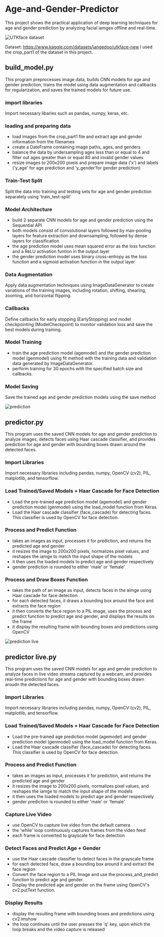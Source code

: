 # Age-and-Gender-Predictor
This project shows the practical application of deep learning techniques for age and gender prediction by analyzing facial iamges offline and real-time.

![UTKface dataset](https://github.com/ikteng/Age-and-Gender-Predictor/blob/aea2f51ddd94cc3d3abf2e661136da0e00d76730/media/Screenshot%202024-05-21%20113638.png)

Dataset: https://www.kaggle.com/datasets/jangedoo/utkface-new
I used the crop_part1 of the dataset in this project.

## build_model.py
This program preprocesses image data, builds CNN models for age and gender prediction, trains the model using data augmentation and callbacks for regularization, and saves the trained models for future use.

### import libraries
Import necessary libaries such as pandas, numpy, keras, etc.

### loading and preparing data
- load images from the crop_part1 file and extract age and gender information from the filenames
- create a DateFrame containing image paths, ages, and genders
- balance the data by undersampling ages less than or equal to 4 and filter out ages greater than or equal 80 and invalid gender values
- resize images to 200x200 pixels and prepare image data ('x') and labels ('y_age' for age prediction and 'y_gender'for gender prediction)

### Train-Test Split
Split the data into training and testing sets for age and gender prediction separately using 'train_test-split'

### Model Architecture
- build 2 separate CNN models for age and gender prediction using the Sequential API
- both models consist of convolutional layers followed by max-pooling layers for feature extraction and downsampling, followed by dense layers for classification
- the age prediction model uses mean squared error as the loss function and a ReLU activation funtion in the output layer
- the gender prediction model uses binary cross-entropy as the loss function and a sigmoid activation function in the output layer

### Data Augmentation
Apply data augmentation techniques using ImageDataGenerator to create variations of the training images, including rotation, shifting, shearing, zooming, and horizontal flipping.

### Callbacks
Define callbacks for early stopping (EarlyStopping) and model checkpointing (ModelCheckpoint) to monitor validation loss and save the best models during training.

### Model Training
- train the age prediction model (agemodel) and the gender prediction model (genmodel) using fit method with the training data and validation data generated by ImageDataGenerator.
- perform training for 30 epochs with the specified batch size and callbacks.

### Model Saving
Save the trained age and gender prediction models using the save method

![prediction](https://github.com/ikteng/Age-and-Gender-Predictor/blob/aea2f51ddd94cc3d3abf2e661136da0e00d76730/media/Screenshot%202024-05-21%20114127.png)

## predictor.py
This program uses the saved CNN models for age and gender prediction to analyze images, detects faces using Haar cascade classifier, and provides prediction for age and gender with bounding boxes drawn around the detected faces.

### Import Libraries
Import necessary libraries including pandas, numpy, OpenCV (cv2), PIL, matplotlib, and tensorflow.

### Load Trained/Saved Models + Haar Cascade for Face Detection
- Load the pre-trained age prediction model (agemodel) and gender prediction model (genmodel) using the load_model function from Keras.
- Load the Haar cascade classifier (face_cascade) for detecting faces. This classifier is used by OpenCV for face detection.

### Process and Predict Function
- takes an images as input, processes it for prediction, and returns the predicted age and gender
- it resizes the image to 200x200 pixels, normalizes pixel values, and reshapes the iamge to match the input shape of the models
- it then uses the loaded models to predict age and gender respectively
- gender prediction is rounded to either 'male' or 'female'

### Process and Draw Boxes Function
- takes the path of an image as input, detects faces in the aimge using Haar cascade for face detection
- for each detected faces, it draws a bounding box around the face and extracts the face region
- it then converts the face region to a PIL image, uses the process and predict function to predict age and gender, and displays the results on the frame
- it display the resulting frame with bounding boxes and predictions using OpenCV

![prediction live](https://github.com/ikteng/Age-and-Gender-Predictor/blob/98a381e5f563433cbca9f8ebfd9e80f8762cc625/media/Screenshot%202024-05-21%20114544.png)

## predictor live.py
This program uses the saved CNN models for age and gender prediction to analyze faces in live video streams captured by a webcam, and provides real-time predictions for age and gender with bounding boxes drawn aroudn the detected faces.

### Import Libraries
Import necessary libraries including pandas, numpy, OpenCV (cv2), PIL, matplotlib, and tensorflow.

### Load Trained/Saved Models + Haar Cascade for Face Detection
- Load the pre-trained age prediction model (agemodel) and gender prediction model (genmodel) using the load_model function from Keras.
- Load the Haar cascade classifier (face_cascade) for detecting faces. This classifier is used by OpenCV for face detection.

### Process and Predict Function
- takes an images as input, processes it for prediction, and returns the predicted age and gender
- it resizes the image to 200x200 pixels, normalizes pixel values, and reshapes the iamge to match the input shape of the models
- it then uses the loaded models to predict age and gender respectively
- gender prediction is rounded to either 'male' or 'female'

### Capture Live Video
- use OpenCV to capture live video from the default camera
- the 'while' loop continuously captures frames from the video feed
- each frame is converted to grayscale for face detection

### Detect Faces and Predict Age + Gender
- use the Haar cascade classifier to detect faces in the grayscale frame
- for each detected face, draw a bounding box around it and extract the face region
- Convert the face region to a PIL Image and use the process_and_predict function to predict age and gender.
- Display the predicted age and gender on the frame using OpenCV's cv2.putText function.

### Display Results
- display the resulting frame with bounding boxes and predictions using cv2.imshow
- the loop continues until the user presses the 'q' key, upon which the loop breaks and the video capture is released

